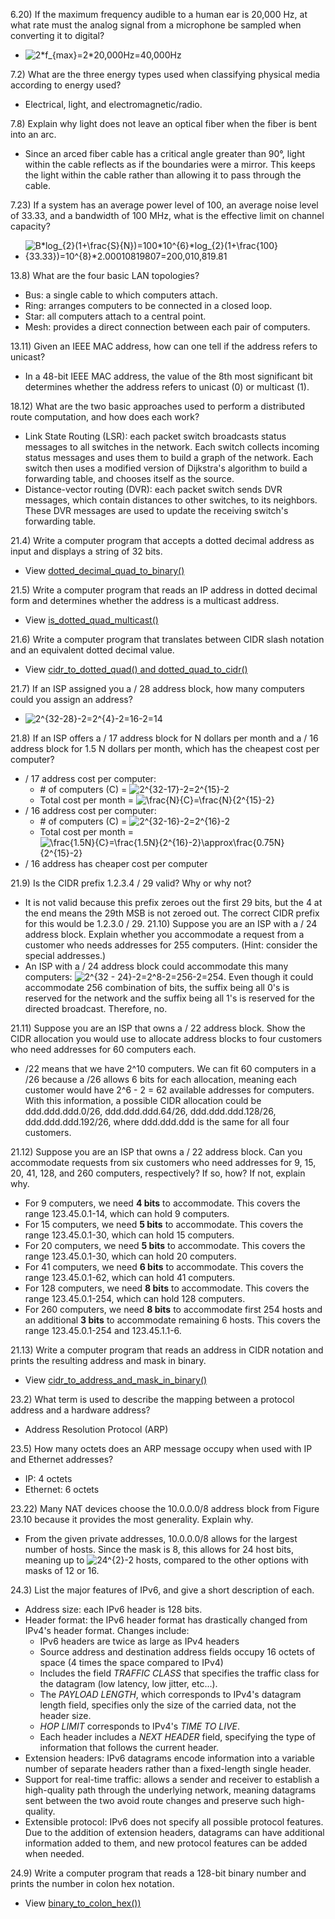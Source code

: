 6.20) If the maximum frequency audible to a human ear is 20,000 Hz, at what rate must the analog signal from a microphone be sampled when converting it to digital?  
- <img src="https://latex.codecogs.com/gif.latex?2*f_{max}=2*20,000Hz=40,000Hz" title="2*f_{max}=2*20,000Hz=40,000Hz" />

7.2) What are the three energy types used when classifying physical media according to energy used?
- Electrical, light, and electromagnetic/radio.

7.8) Explain why light does not leave an optical fiber when the fiber is bent into an arc.
- Since an arced fiber cable has a critical angle greater than 90°, light within the cable reflects as if the boundaries were a mirror. This keeps the light within the cable rather than allowing it to pass through the cable.

7.23) If a system has an average power level of 100, an average noise level of 33.33, and a bandwidth of 100 MHz, what is the effective limit on channel capacity?
- <img src="https://latex.codecogs.com/gif.latex?B*log_{2}(1&plus;\frac{S}{N})=100*10^{6}*log_{2}(1&plus;\frac{100}{33.33})=10^{8}*2.00010819807=200,010,819.81" title="B*log_{2}(1+\frac{S}{N})=100*10^{6}*log_{2}(1+\frac{100}{33.33})=10^{8}*2.00010819807=200,010,819.81" />

13.8) What are the four basic LAN topologies?
- Bus: a single cable to which computers attach.
- Ring: arranges computers to be connected in a closed loop.
- Star: all computers attach to a central point.
- Mesh: provides a direct connection between each pair of computers.

13.11) Given an IEEE MAC address, how can one tell if the address refers to unicast?
- In a 48-bit IEEE MAC address, the value of the 8th most significant bit determines whether the address refers to unicast (0) or multicast (1).

18.12) What are the two basic approaches used to perform a distributed route computation, and how does each work?
- Link State Routing (LSR): each packet switch broadcasts status messages to all switches in the network. Each switch collects incoming status messages and uses them to build a graph of the network. Each switch then uses a modified version of Dijkstra's algorithm to build a forwarding table, and chooses itself as the source.
- Distance-vector routing (DVR): each packet switch sends DVR messages, which contain distances to other switches, to its neighbors. These DVR messages are used to update the receiving switch's forwarding table.

21.4) Write a computer program that accepts a dotted decimal address as input and displays a string of 32 bits.
- View [dotted_decimal_quad_to_binary()](iputils.py)

21.5) Write a computer program that reads an IP address in dotted decimal form and determines whether the address is a multicast address.
- View [is_dotted_quad_multicast()](iputils.py)

21.6) Write a computer program that translates between CIDR slash notation and an equivalent dotted decimal value.
- View [cidr_to_dotted_quad() and dotted_quad_to_cidr()](iputils.py)

21.7) If an ISP assigned you a / 28 address block, how many computers could you assign an address?
- <img src="https://latex.codecogs.com/gif.latex?2^{32-28}-2=2^{4}-2=16-2=14" title="2^{32-28}-2=2^{4}-2=16-2=14" />

21.8) If an ISP offers a / 17 address block for N dollars per month and a / 16 address block for 1.5 N dollars per month, which has the cheapest cost per computer?
- / 17 address cost per computer:
  - \# of computers (C) = <img src="https://latex.codecogs.com/gif.latex?2^{32-17}-2=2^{15}-2" title="2^{32-17}-2=2^{15}-2" />
  - Total cost per month = <img src="https://latex.codecogs.com/gif.latex?\frac{N}{C}=\frac{N}{2^{15}-2}" title="\frac{N}{C}=\frac{N}{2^{15}-2}" />
- / 16 address cost per computer: 
  - \# of computers (C) = <img src="https://latex.codecogs.com/gif.latex?2^{32-16}-2=2^{16}-2" title="2^{32-16}-2=2^{16}-2" />
  - Total cost per month = <img src="https://latex.codecogs.com/gif.latex?\frac{1.5N}{C}=\frac{1.5N}{2^{16}-2}\approx\frac{0.75N}{2^{15}-2}" title="\frac{1.5N}{C}=\frac{1.5N}{2^{16}-2}\approx\frac{0.75N}{2^{15}-2}" />
- / 16 address has cheaper cost per computer

21.9) Is the CIDR prefix 1.2.3.4 / 29 valid? Why or why not?
- It is not valid because this prefix zeroes out the first 29 bits, but the 4 at the end means the 29th MSB is not zeroed out. The correct CIDR prefix for this would be 1.2.3.0 / 29.
21.10) Suppose you are an ISP with a / 24 address block. Explain whether you accommodate a request from a customer who needs addresses for 255 computers. (Hint: consider the special addresses.)
- An ISP with a / 24 address block could accommodate this many computers: <img src="https://latex.codecogs.com/gif.latex?2^{32&space;-&space;24}-2=2^8-2=256-2=254" title="2^{32 - 24}-2=2^8-2=256-2=254" />. Even though it could accommodate 256 combination of bits, the suffix being all 0's is reserved for the network and the suffix being all 1's is reserved for the directed broadcast. Therefore, no.

21.11) Suppose you are an ISP that owns a / 22 address block. Show the CIDR allocation you would use to allocate address blocks to four customers who need addresses for 60 computers each.
- /22 means that we have 2^10 computers. We can fit 60 computers in a /26 because a /26 allows 6 bits for each allocation, meaning each customer would have 2^6 - 2 = 62 available addresses for computers. With this information, a possible CIDR allocation could be ddd.ddd.ddd.0/26, ddd.ddd.ddd.64/26, ddd.ddd.ddd.128/26, ddd.ddd.ddd.192/26, where ddd.ddd.ddd is the same for all four customers.

21.12) Suppose you are an ISP that owns a / 22 address block. Can you accommodate requests from six customers who need addresses for 9, 15, 20, 41, 128, and 260 computers, respectively? If so, how? If not, explain why.
- For 9 computers, we need **4 bits** to accommodate. This covers the range 123.45.0.1-14, which can hold 9 computers.
- For 15 computers, we need **5 bits** to accommodate. This covers the range 123.45.0.1-30, which can hold 15 computers.
- For 20 computers, we need **5 bits** to accommodate. This covers the range 123.45.0.1-30, which can hold 20 computers.
- For 41 computers, we need **6 bits** to accommodate. This covers the range 123.45.0.1-62, which can hold 41 computers.
- For 128 computers, we need **8 bits** to accommodate. This covers the range 123.45.0.1-254, which can hold 128 computers.
- For 260 computers, we need **8 bits** to accommodate first 254 hosts and an additional **3 bits** to accommodate remaining 6 hosts. This covers the range 123.45.0.1-254 and 123.45.1.1-6.

21.13) Write a computer program that reads an address in CIDR notation and prints the resulting address and mask in binary.
- View [cidr_to_address_and_mask_in_binary()](iputils.py)

23.2) What term is used to describe the mapping between a protocol address and a hardware address?
- Address Resolution Protocol (ARP)

23.5) How many octets does an ARP message occupy when used with IP and Ethernet addresses?
- IP: 4 octets
- Ethernet: 6 octets

23.22) Many NAT devices choose the 10.0.0.0/8 address block from Figure 23.10 because it provides the most generality. Explain why.
- From the given private addresses, 10.0.0.0/8 allows for the largest number of hosts. Since the mask is 8, this allows for 24 host bits, meaning up to <img src="https://latex.codecogs.com/gif.latex?24^{2}-2" title="24^{2}-2" /> hosts, compared to the other options with masks of 12 or 16.

24.3) List the major features of IPv6, and give a short description of each.
- Address size: each IPv6 header is 128 bits.
- Header format: the IPv6 header format has drastically changed from IPv4's header format. Changes include:
  - IPv6 headers are twice as large as IPv4 headers
  - Source address and destination address fields occupy 16 octets of space (4 times the space compared to IPv4)
  - Includes the field *TRAFFIC CLASS* that specifies the traffic class for the datagram (low latency, low jitter, etc...).
  - The *PAYLOAD LENGTH*, which corresponds to IPv4's datagram length field, specifies only the size of the carried data, not the header size.
  - *HOP LIMIT* corresponds to IPv4's *TIME TO LIVE*.
  - Each header includes a *NEXT HEADER* field, specifying the type of information that follows the current header.
- Extension headers: IPv6 datagrams encode information into a variable number of separate headers rather than a fixed-length single header.
- Support for real-time traffic: allows a sender and receiver to establish a high-quality path through the underlying network, meaning datagrams sent between the two avoid route changes and preserve such high-quality.
- Extensible protocol: IPv6 does not specify all possible protocol features. Due to the addition of extension headers, datagrams can have additional information added to them, and new protocol features can be added when needed.

24.9) Write a computer program that reads a 128-bit binary number and prints the number in colon hex notation.
- View [binary_to_colon_hex())](iputils.py)
